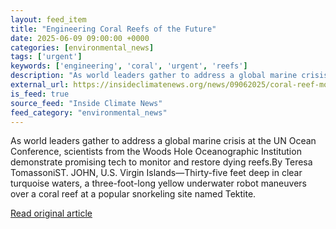 ```yaml
---
layout: feed_item
title: "Engineering Coral Reefs of the Future"
date: 2025-06-09 09:00:00 +0000
categories: [environmental_news]
tags: ['urgent']
keywords: ['engineering', 'coral', 'urgent', 'reefs']
description: "As world leaders gather to address a global marine crisis at the UN Ocean Conference, scientists from the Woods Hole Oceanographic Institution demonstrate pr..."
external_url: https://insideclimatenews.org/news/09062025/coral-reef-monitoring-and-restoration/
is_feed: true
source_feed: "Inside Climate News"
feed_category: "environmental_news"
---
```


As world leaders gather to address a global marine crisis at the UN Ocean Conference, scientists from the Woods Hole Oceanographic Institution demonstrate promising tech to monitor and restore dying reefs.By Teresa TomassoniST. JOHN, U.S. Virgin Islands—Thirty-five feet deep in clear turquoise waters, a three-foot-long yellow underwater robot maneuvers over a coral reef at a popular snorkeling site named Tektite.&nbsp;

[Read original article](https://insideclimatenews.org/news/09062025/coral-reef-monitoring-and-restoration/)
